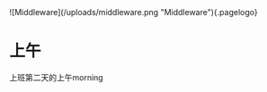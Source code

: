 <!-- TITLE: 上班第二天 -->![Middleware](/uploads/middleware.png "Middleware"){.pagelogo}
<!-- SUBTITLE: A quick summary of 上班第二天 -->

# 上午
上班第二天的上午morning